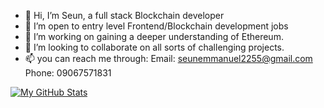- 👋 Hi, I’m Seun, a full stack Blockchain developer
- 👀 I’m open to entry level Frontend/Blockchain development jobs
- 🌱 I’m working on gaining a deeper understanding of Ethereum.
- 💞️ I’m looking to collaborate on all sorts of challenging projects.
- 📫 you can reach me through:
     Email: seunemmanuel2255@gmail.com
     Phone: 09067571831
     

[![My GitHub Stats](https://github-readme-stats.vercel.app/api/?username=Seun2255&count_private=true&theme=tokyonight&showicons=true)]()
